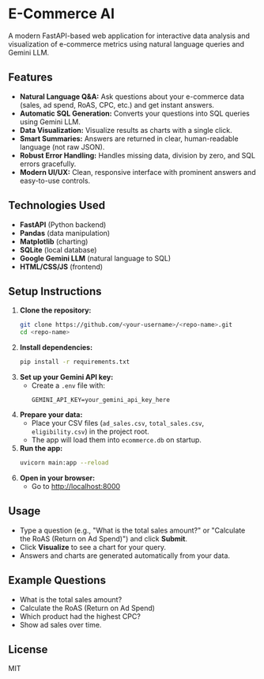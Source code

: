 # E-Commerce AI

A modern FastAPI-based web application for interactive data analysis and visualization of e-commerce metrics using natural language queries and Gemini LLM.

## Features
- **Natural Language Q&A:** Ask questions about your e-commerce data (sales, ad spend, RoAS, CPC, etc.) and get instant answers.
- **Automatic SQL Generation:** Converts your questions into SQL queries using Gemini LLM.
- **Data Visualization:** Visualize results as charts with a single click.
- **Smart Summaries:** Answers are returned in clear, human-readable language (not raw JSON).
- **Robust Error Handling:** Handles missing data, division by zero, and SQL errors gracefully.
- **Modern UI/UX:** Clean, responsive interface with prominent answers and easy-to-use controls.

## Technologies Used
- **FastAPI** (Python backend)
- **Pandas** (data manipulation)
- **Matplotlib** (charting)
- **SQLite** (local database)
- **Google Gemini LLM** (natural language to SQL)
- **HTML/CSS/JS** (frontend)

## Setup Instructions
1. **Clone the repository:**
   ```sh
   git clone https://github.com/<your-username>/<repo-name>.git
   cd <repo-name>
   ```
2. **Install dependencies:**
   ```sh
   pip install -r requirements.txt
   ```
3. **Set up your Gemini API key:**
   - Create a `.env` file with:
     ```
     GEMINI_API_KEY=your_gemini_api_key_here
     ```
4. **Prepare your data:**
   - Place your CSV files (`ad_sales.csv`, `total_sales.csv`, `eligibility.csv`) in the project root.
   - The app will load them into `ecommerce.db` on startup.
5. **Run the app:**
   ```sh
   uvicorn main:app --reload
   ```
6. **Open in your browser:**
   - Go to [http://localhost:8000](http://localhost:8000)

## Usage
- Type a question (e.g., "What is the total sales amount?" or "Calculate the RoAS (Return on Ad Spend)") and click **Submit**.
- Click **Visualize** to see a chart for your query.
- Answers and charts are generated automatically from your data.

## Example Questions
- What is the total sales amount?
- Calculate the RoAS (Return on Ad Spend)
- Which product had the highest CPC?
- Show ad sales over time.

## License
MIT 
